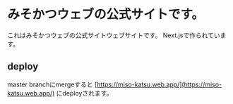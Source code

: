 # みそかつウェブの公式サイトです。

これはみそかつウェブの公式サイトウェブサイトです。
Next.jsで作られています。

## deploy

master branchにmergeすると [https://miso-katsu.web.app/](https://miso-katsu.web.app/) にdeployされます。

